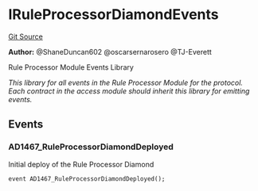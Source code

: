 # IRuleProcessorDiamondEvents
[Git Source](https://github.com/thrackle-io/tron/blob/4370cba4c6c86564c45ea5da17298f68b13753b5/src/common/IEvents.sol)

**Author:**
@ShaneDuncan602 @oscarsernarosero @TJ-Everett

Rule Processor Module Events Library

*This library for all events in the Rule Processor Module for the protocol. Each contract in the access module should inherit this library for emitting events.*


## Events
### AD1467_RuleProcessorDiamondDeployed
Initial deploy of the Rule Processor Diamond


```solidity
event AD1467_RuleProcessorDiamondDeployed();
```

